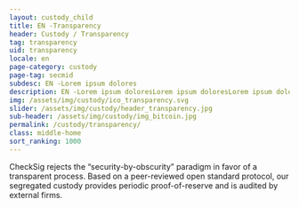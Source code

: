 ```yaml
---
layout: custody_child
title: EN -Transparency
header: Custody / Transparency
tag: transparency
uid: transparency
locale: en
page-category: custody
page-tag: secmid
subdesc: EN -Lorem ipsum dolores
description: EN -Lorem ipsum doloresLorem ipsum doloresLorem ipsum doloresLorem ipsum doloresLorem ipsum doloresLorem ipsum doloresLorem ipsum doloresLorem ipsum doloresLorem ipsum doloresLorem ipsum doloresLorem ipsum doloresLorem ipsum doloresLorem ipsum doloresLorem ipsum doloresLorem ipsum doloresLorem ipsum doloresLorem ipsum dolores
img: /assets/img/custody/ico_transparency.svg
slider: /assets/img/custody/header_transparency.jpg
sub-header: /assets/img/custody/img_bitcoin.jpg
permalink: /custody/transparency/
class: middle-home
sort_ranking: 1000
---
```


CheckSig rejects the “security-by-obscurity” paradigm in favor of a transparent process. Based on a peer-reviewed open standard protocol, our segregated custody provides periodic proof-of-reserve and is audited by external firms.
